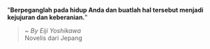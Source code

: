 "**Berpeganglah pada hidup Anda dan buatlah hal tersebut menjadi kejujuran dan keberanian.**"

> ~ _By Eiji Yoshikawa_  
Novelis dari Jepang
